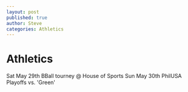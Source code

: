 ```yaml
---
layout: post
published: true
author: Steve
categories: Athletics
---
```


# Athletics

Sat May 29th BBall tourney @ House of Sports 
Sun May 30th PhilUSA Playoffs vs. 'Green' 

